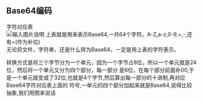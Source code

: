 ## Base64编码
字符对应表  
![输入图片说明](https://images.gitee.com/uploads/images/2021/0907/215451_25fcc444_4775150.png "屏幕截图.png")
上表就是用来表示Base64,一共64个字符，A-Z,a-z,0-9,+,-,还有=(作为补位)  
无论将文件，字符串，还是什么转为Base64，一定是用上表的字符表示。

转换方式是将三个字节分为一个单元，因为一个字节占8位，所以一个单元就是24位，然后将一个单元又分为四个部分，每一部分
是6位，在每个部分前面补00,于是一个单元就变成了32位,也就是4个字节,然后算出每一部分的十进制,再对应Base64字符对应表上面的
符号,一单元的四个部分加起来就是Base64,说得比较抽象,我们用图来说话  
